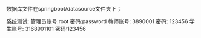 数据库文件在springboot/datasource文件夹下；

系统测试:
管理员账号:root 
密码:password
教师账号: 3890001 
密码: 123456
学生账号: 3168901101
密码:123456 
